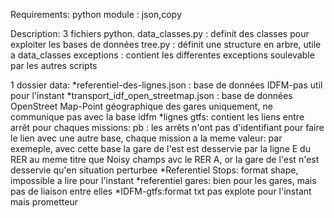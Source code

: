 Requirements:
python module : json,copy

Description:
3 fichiers python.
data_classes.py : definit des classes pour exploiter les bases de données
tree.py : définit une structure en arbre, utile a data_classes
exceptions : contient les differentes exceptions soulevable par les autres scripts

1 dossier data:
*referentiel-des-lignes.json : base de données IDFM-pas util pour l'instant
*transport_idf_open_streetmap.json : base de données OpenStreet Map-Point géographique des gares uniquement, ne communique pas avec la base idfm
*lignes gtfs: contient les liens entre arrêt pour chaques missions: pb : les arrêts n'ont pas d'identifiant pour faire le lien avec une autre base, chaque mission a la meme valeur: par exemeple, avec cette base la gare de l'est est desservie par la ligne E du RER au meme titre que Noisy champs avc le RER A, or la gare de l'est n'est desservie qu'en situation perturbee
*Referentiel Stops: format shape, impossible a lire pour l'instant
*referentiel gares: bien pour les gares, mais pas de liaison entre elles
*IDFM-gtfs:format txt pas explote pour l'instant mais prometteur
